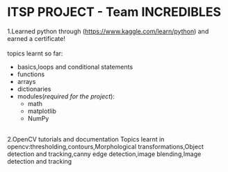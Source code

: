 # ITSP PROJECT - Team INCREDIBLES
1.Learned python through (https://www.kaggle.com/learn/python) and earned a certificate!
<br><br>
topics learnt so far:
* basics,loops and conditional statements
* functions
* arrays
* dictionaries
* modules(*required for the project*):
  * math
  * matplotlib
  * NumPy<br><br>
  
  
2.OpenCV tutorials and documentation
Topics learnt in opencv:thresholding,contours,Morphological transformations,Object detection and tracking,canny edge detection,image blending,Image detection and tracking
